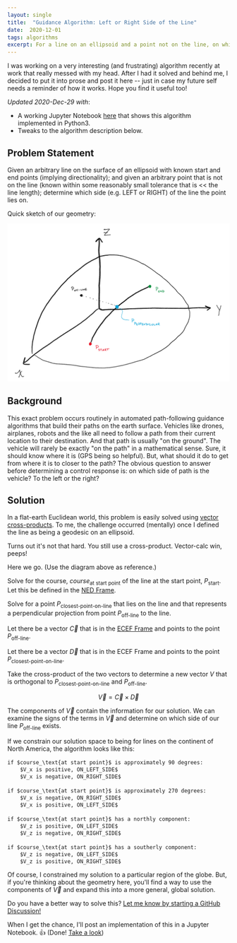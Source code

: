 ```yaml
---
layout: single
title:  "Guidance Algorithm: Left or Right Side of the Line"
date:  2020-12-01
tags: algorithms
excerpt: For a line on an ellipsoid and a point not on the line, on which side of the line does the point exist?
---
```


I was working on a very interesting (and frustrating) algorithm recently at work that really messed with my head. After I had it solved and behind me, I decided to put it into prose and post it here -- just in case my future self needs a reminder of how it works. Hope you find it useful too!

_Updated 2020-Dec-29 with_:

* A working Jupyter Notebook [here](https://nbviewer.jupyter.org/github/buffetboy2001/buffetboy2001.github.io/blob/gh-pages/notebooks/2020-12-01/2020-12-01-solution.ipynb) that shows this algorithm implemented in Python3.
* Tweaks to the algorithm description below.

## Problem Statement

Given an arbitrary line on the surface of an ellipsoid with known start and end points (implying directionality); and given an arbitrary point that is not on the line (known within some reasonably small tolerance that is << the line length); determine which side (e.g. LEFT or RIGHT) of the line the point lies on.

Quick sketch of our geometry:

![](/assets/2020/12/2020-12-1-ecef-depiction.png)

## Background

This exact problem occurs routinely in automated path-following guidance algorithms that build their paths on the earth surface. Vehicles like drones, airplanes, robots and the like all need to follow a path from their current location to their destination. And that path is usually "on the ground". The vehicle will rarely be exactly "on the path" in a mathematical sense. Sure, it should know where it is (GPS being so helpful). But, what should it do to get from where it is to closer to the path? The obvious question to answer before determining a control response is: on which side of path is the vehicle? To the left or the right?

## Solution

In a flat-earth Euclidean world, this problem is easily solved using [vector cross-products](https://en.wikipedia.org/wiki/Cross_product). To me, the challenge occurred (mentally) once I defined the line as being a geodesic on an ellipsoid.

Turns out it's not that hard. You still use a cross-product. Vector-calc win, peeps!

Here we go. (Use the diagram above as reference.)

Solve for the course, $course_\text{at start point}$ of the line at the start point, $P_\text{start}$. Let this be defined in the [NED Frame](https://en.wikipedia.org/wiki/Local_tangent_plane_coordinates#Local_north,_east,_down_(NED)_coordinates).

Solve for a point $P_\text{closest-point-on-line}$ that lies on the line and that represents a perpendicular projection from point $P_\text{off-line}$ to the line.

Let there be a vector $\vec{C}$ that is in the [ECEF Frame](https://en.wikipedia.org/wiki/ECEF) and points to the point $P_\text{off-line}$.

Let there be a vector $\vec{D}$ that is in the ECEF Frame and points to the point $P_\text{closest-point-on-line}$.

Take the cross-product of the two vectors to determine a new vector $V$ that is orthogonal to $P_\text{closest-point-on-line}$ and $P_\text{off-line}$.

$$\vec{V} = \vec{C} \times \vec{D}$$

The components of $\vec{V}$ contain the information for our solution. We can examine the signs of the terms in $\vec{V}$ and determine on which side of our line $P_\text{off-line}$ exists.

If we constrain our solution space to being for lines on the continent of North America, the algorithm looks like this:

    if $course_\text{at start point}$ is approximately 90 degrees:
        $V_x is positive, ON_LEFT_SIDE$
        $V_x is negative, ON_RIGHT_SIDE$

    if $course_\text{at start point}$ is approximately 270 degrees:
        $V_x is negative, ON_RIGHT_SIDE$
        $V_x is positive, ON_LEFT_SIDE$

    if $course_\text{at start point}$ has a northly component:
        $V_z is positive, ON_LEFT_SIDE$
        $V_z is negative, ON_RIGHT_SIDE$

    if $course_\text{at start point}$ has a southerly component:
        $V_z is negative, ON_LEFT_SIDE$
        $V_z is positive, ON_RIGHT_SIDE$

Of course, I constrained my solution to a particular region of the globe. But, if you're thinking about the geometry here, you'll find a way to use the components of $\vec{V}$ and expand this into a more general, global solution.

Do you have a better way to solve this? [Let me know by starting a GitHub Discussion!](https://github.com/buffetboy2001/buffetboy2001.github.io/discussions)

When I get the chance, I'll post an implementation of this in a Jupyter Notebook. :thumbsup:  (Done! [Take a look](https://nbviewer.jupyter.org/github/buffetboy2001/buffetboy2001.github.io/blob/gh-pages/notebooks/2020-12-01/2020-12-01-solution.ipynb))
